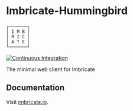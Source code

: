 # Imbricate-Hummingbird

```
┌───────┐
│ I M B │
│ R I C │
│ A T E │
└───────┘
```

[![Continuous Integration](https://github.com/Imbricate/Imbricate-Hummingbird/actions/workflows/ci.yml/badge.svg)](https://github.com/Imbricate/Imbricate-Hummingbird/actions/workflows/ci.yml)

The minimal web client for Imbricate

## Documentation

Visit [imbricate.io](https://imbricate.io/).
